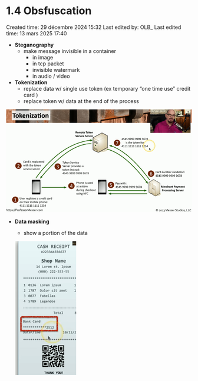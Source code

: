 # 1.4 Obsfuscation

Created time: 29 décembre 2024 15:32
Last edited by: OLB_
Last edited time: 13 mars 2025 17:40

- **Steganography**
    - make message invisible in a container
        - in image
        - in tcp packet
        - invisible watermark
        - in audio / video
- **Tokenization**
    - replace data w/ single use token (ex temporary “one time use” credit card )
    - replace token w/ data at the end of the process

![image.png](image%2018.png)

- **Data masking**
    - show a portion of the data
    
    ![image.png](image%2019.png)